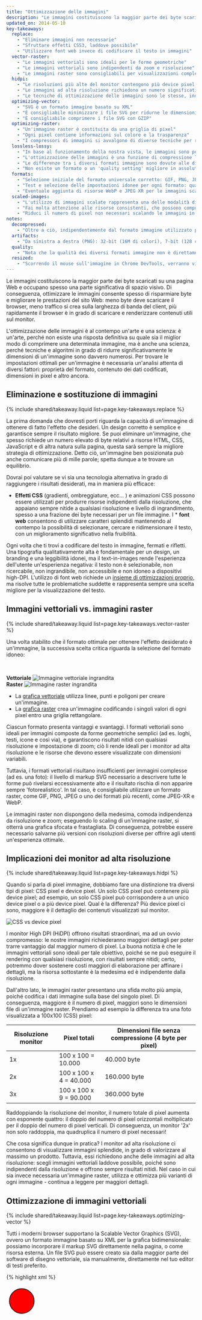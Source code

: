 ```yaml
---
title: "Ottimizzazione delle immagini"
description: "Le immagini costituiscono la maggior parte dei byte scaricati su una pagina Web e occupano spesso una parte significativa di spazio visivo. Di conseguenza, ottimizzare le immagini consente spesso di risparmiare byte e migliorare le prestazioni del sito Web: meno byte deve scaricare il browser, meno traffico si crea sulla larghezza di banda del client, più rapidamente il browser è in grado di scaricare e renderizzare contenuti utili sul monitor."
updated_on: 2014-05-10
key-takeaways:
  replace:
    - "Eliminare immagini non necessarie"
    - "Sfruttare effetti CSS3, laddove possibile"
    - "Utilizzare font web invece di codificare il testo in immagini"
  vector-raster:
    - "Le immagini vettoriali sono ideali per le forme geometriche"
    - "Le immagini vettoriali sono indipendenti da zoom e risoluzione"
    - "Le immagini raster sono consigliabili per visualizzazioni complesse e dettagliate, contenenti numerose forme irregolari"
  hidpi:
    - "Le risoluzioni più alte del monitor contengono più device pixel per CSS pixel"
    - "Le immagini ad alta risoluzione richiedono un numero significativamente più alto di pixel e byte"
    - "Le tecniche di ottimizzazione delle immagini sono le stesse, indipendentemente dalla risoluzione"
  optimizing-vector:
    - "SVG è un formato immagine basato su XML"
    - "È consigliabile minimizzare i file SVG per ridurne le dimensioni"
    - "È consigliabile comprimere i file SVG con GZIP"
  optimizing-raster:
    - "Un'immagine raster è costituita da una griglia di pixel"
    - "Ogni pixel contiene informazioni sul colore e la trasparenza"
    - "I compressori di immagini si avvalgono di diverse tecniche per ridurre il numero di bit necessari per pixel, riducendo quindi le dimensioni del file immagine"
  lossless-lossy:
    - "In base al funzionamento della nostra vista, le immagini sono perfette per la compressione lossy"
    - "L'ottimizzazione delle immagini è una funzione di compressione lossy e lossless"
    - "Le differenze tra i diversi formati immagine sono dovute alle diverse modalità e tipologie di algoritmi lossy e lossless utilizzati per l'ottimizzazione"
    - "Non esiste un formato o un 'quality setting' migliore in assoluto per tutte le immagini: ogni combinazione tra compressore e immagini produce un risultato unico"
  formats:
    - "Selezione iniziale del formato universale corretto: GIF, PNG, JPEG"
    - "Test e selezione delle impostazioni idonee per ogni formato: qualità, dimensioni palette, ecc..."
    - "Eventuale aggiunta di risorse WebP e JPEG XR per le immagini scalate per i client attuali"
  scaled-images:
    - "L'utilizzo di immagini scalate rappresenta una delle modalità di ottimizzazione più semplice ed efficace"
    - "Fai molta attenzione alle risorse consistenti, che possono comportare costi elevati"
    - "Riduci il numero di pixel non necessari scalando le immagini in base alle dimensioni del display"
notes:
  decompressed:
    - "Oltre a ciò, indipendentemente dal formato immagine utilizzato per il trasferimento dei dati dal server al client, quando l'immagine viene decodificata dal browser, ogni pixel occupa sempre 4 byte di memoria. Ciò può rappresentare un limite notevole per le immagini di grandi dimensioni e i dispositivi che non dispongono di memoria sufficiente, come ad esempio i dispositivi mobili entry level."
  artifacts:
    - "Da sinistra a destra (PNG): 32-bit (16M di colori), 7-bit (128 colori), 5-bit (32 colori). Immagini complesse con transizioni di colore graduali (gradienti, cielo, ecc... ) richiedono palette di colori più ampie per evitare artefatti visivi come l'effetto pixel del cielo nella visualizzazione a 5 bit. Al contrario, se l'immagine utilizza soltanto alcuni colori, una palette ampia spreca soltanto bit preziosi!"
  quality:
    - "Nota che la qualità dei diversi formati immagine non è direttamente paragonabile per via delle differenze presenti tra gli algoritmi utilizzati per la codificazione delle immagini: una qualità 90 JPEG produrrà un risultato molto diverso da una qualità 90 WebP. Di fatto, persino i livelli di qualità relativi al medesimo formato immagine possono produrre risultati visibilmente diversi in base al compressore utilizzato."
  resized:
    - "Scorrendo il mouse sull'immagine in Chrome DevTools, verranno visualizzate le dimensioni sia 'natural' che 'display' dell'immagine. Nell'esempio precedente, l'immagine da 300x260 pixel viene scaricata per poi essere tuttavia downscaled (ridotta) sul client alla visualizzazione."
---
```


<p class="intro">
  Le immagini costituiscono la maggior parte dei byte scaricati su una pagina Web e occupano spesso una parte significativa di spazio visivo. Di conseguenza, ottimizzare le immagini consente spesso di risparmiare byte e migliorare le prestazioni del sito Web: meno byte deve scaricare il browser, meno traffico si crea sulla larghezza di banda del client, più rapidamente il browser è in grado di scaricare e renderizzare contenuti utili sul monitor.
</p>




L'ottimizzazione delle immagini è al contempo un'arte e una scienza: è un'arte, perché non esiste una risposta definitiva su quale sia il miglior modo di comprimere una determinata immagine, ma è anche una scienza, perché tecniche e algoritmi in grado di ridurre significativamente le dimensioni di un'immagine sono davvero numerosi. Per trovare le impostazioni ottimali per un'immagine è necessaria un'analisi attenta di diversi fattori: proprietà del formato, contenuto dei dati codificati, dimensioni in pixel e altro ancora.

## Eliminazione e sostituzione di immagini

{% include shared/takeaway.liquid list=page.key-takeaways.replace %}

La prima domanda che dovresti porti riguarda la capacità di un'immagine di ottenere di fatto l'effetto che desideri. Un design corretto è semplice e garantisce sempre il risultato migliore. Se puoi eliminare un'immagine, che spesso richiede un numero elevato di byte relativi a risorse HTML, CSS, JavaScript e di altra natura sulla pagina, questa sarà sempre la migliore strategia di ottimizzazione. Detto ciò, un'immagine ben posizionata può anche comunicare più di mille parole; spetta dunque a te trovare un equilibrio.

Dovrai poi valutare se vi sia una tecnologia alternativa in grado di raggiungere i risultati desiderati, ma in maniera più efficace:

* **Effetti CSS** (gradienti, ombreggiature, ecc... ) e animazioni CSS possono essere utilizzati per produrre risorse indipendenti dalla risoluzione, che appaiano sempre nitide a qualsiasi risoluzione e livello di ingrandimento, spesso a una frazione dei byte necessari per un file immagine.
I * **font web** consentono di utilizzare caratteri splendidi mantenendo al contempo la possibilità di selezionare, cercare e ridimensionare il testo, con un miglioramento significativo nella fruibilità.

Ogni volta che ti trovi a codificare del testo in immagine, fermati e rifletti. Una tipografia qualitativamente alta è fondamentale per un design, un branding e una leggibilità idonei, ma il text-in-images rende l'esperienza dell'utente un'esperienza negativa: il testo non è selezionabile, non ricercabile, non ingrandibile, non accessibile e non idoneo a dispositivi high-DPI. L'utilizzo di font web richiede un [insieme di ottimizzazioni proprio](https://www.igvita.com/2014/01/31/optimizing-web-font-rendering-performance/), ma risolve tutte le problematiche suddette e rappresenta sempre una scelta migliore per la visualizzazione del testo.


## Immagini vettoriali vs. immagini raster

{% include shared/takeaway.liquid list=page.key-takeaways.vector-raster %}

Una volta stabilito che il formato ottimale per ottenere l'effetto desiderato è un'immagine, la successiva scelta critica riguarda la selezione del formato idoneo:

&nbsp;

<div class="mdl-grid">
  <div class="mdl-cell mdl-cell--6--col">
    <b>Vettoriale</b>
    <img class="center" src="images/vector-zoom.png" alt="Immagine vettoriale ingrandita">
  </div>

  <div class="mdl-cell mdl-cell--6--col">
    <b>Raster</b>
    <img src="images/raster-zoom.png" alt="Immagine raster ingrandita">
  </div>
</div>

* La [grafica vettoriale](http://en.wikipedia.org/wiki/Vector_graphics) utilizza linee, punti e poligoni per creare un'immagine.
* La [grafica raster](http://en.wikipedia.org/wiki/Raster_graphics) crea un'immagine codificando i singoli valori di ogni pixel entro una griglia rettangolare.

Ciascun formato presenta vantaggi e svantaggi. I formati vettoriali sono ideali per immagini composte da forme geometriche semplici (ad es. loghi, testi, icone e così via), e garantiscono risultati nitidi con qualsiasi risoluzione e impostazione di zoom; ciò li rende ideali per i monitor ad alta risoluzione e le risorse che devono essere visualizzate con dimensioni variabili.

Tuttavia, i formati vettoriali risultano insufficienti per immagini complesse (ad es. una foto): il livello di markup SVG necessario a descrivere tutte le forme può rivelarsi eccessivamente alto e il risultato rischia di non apparire sempre 'fotorealistico'. In tal caso, è consigliabile utilizzare un formato raster, come GIF, PNG, JPEG o uno dei formati più recenti, come JPEG-XR e WebP.

Le immagini raster non dispongono della medesima, comoda indipendenza da risoluzione e zoom; eseguendo lo scaling di un'immagine raster, si otterrà una grafica sfocata e frastagliata. Di conseguenza, potrebbe essere necessario salvarne più versioni con risoluzioni diverse per offrire agli utenti un'esperienza ottimale.


## Implicazioni dei monitor ad alta risoluzione

{% include shared/takeaway.liquid list=page.key-takeaways.hidpi %}

Quando si parla di pixel immagine, dobbiamo fare una distinzione tra diversi tipi di pixel: CSS pixel e device pixel. Un solo CSS pixel può contenere più device pixel; ad esempio, un solo CSS pixel può corrispondere a un unico device pixel o a più device pixel. Qual è la differenza? Più device pixel ci sono, maggiore è il dettaglio dei contenuti visualizzati sul monitor.

<img src="images/css-vs-device-pixels.png" class="center" alt="CSS vs device pixel">

I monitor High DPI (HiDPI) offrono risultati straordinari, ma ad un ovvio compromesso: le nostre immagini richiederanno maggiori dettagli per poter trarre vantaggio dal maggior numero di pixel. La buona notizia è che le immagini vettoriali sono ideali per tale obiettivo, poiché se ne può eseguire il rendering con qualsiasi risoluzione, con risultati sempre nitidi; certo, potremmo dover sostenere costi maggiori di elaborazione per affinare i dettagli, ma la risorsa sottostante è la medesima ed è indipendente dalla risoluzione.

Dall'altro lato, le immagini raster presentano una sfida molto più ampia, poiché codifica i dati immagine sulla base del singolo pixel. Di conseguenza, maggiore è il numero di pixel, maggiori sono le dimensioni file di un'immagine raster. Prendiamo ad esempio la differenza tra una foto visualizzata a 100x100 (CSS) pixel:

<table class="mdl-data-table mdl-js-data-table">
<thead>
  <tr>
    <th>Risoluzione monitor</th>
    <th>Pixel totali</th>
    <th>Dimensioni file senza compressione (4 byte per pixel)</th>
  </tr>
</thead>
<tbody>
<tr>
  <td data-th="resolution">1x</td>
  <td data-th="total pixels">100 x 100 = 10.000</td>
  <td data-th="filesize">40.000 byte</td>
</tr>
<tr>
  <td data-th="resolution">2x</td>
  <td data-th="total pixels">100 x 100 x 4 = 40.000</td>
  <td data-th="filesize">160.000 byte</td>
</tr>
<tr>
  <td data-th="resolution">3x</td>
  <td data-th="total pixels">100 x 100 x 9 = 90.000</td>
  <td data-th="filesize">360.000 byte</td>
</tr>
</tbody>
</table>

Raddoppiando la risoluzione del monitor, il numero totale di pixel aumenta con esponente quattro: il doppio del numero di pixel orizzontali moltiplicato per il doppio del numero di pixel verticali. Di conseguenza, un monitor '2x' non solo raddoppia, ma quadruplica il numero di pixel necessari!

Che cosa significa dunque in pratica? I monitor ad alta risoluzione ci consentono di visualizzare immagini splendide, in grado di valorizzare al massimo un prodotto. Tuttavia, essi richiedono anche delle immagini ad alta risoluzione: scegli immagini vettoriali laddove possibile, poiché sono indipendenti dalla risoluzione e offrono sempre risultati nitidi. Nel caso in cui sia invece necessaria un'immagine raster, utilizza e ottimizza più varianti di ogni immagine - continua a leggere per maggiori dettagli.


## Ottimizzazione di immagini vettoriali

{% include shared/takeaway.liquid list=page.key-takeaways.optimizing-vector %}

Tutti i moderni browser supportano la Scalable Vector Graphics (SVG), ovvero un formato immagine basato su XML per la grafica bidimensionale: possiamo incorporare il markup SVG direttamente nella pagina, o come risorsa esterna. Un file SVG può essere creato sia dalla maggior parte dei software di disegno vettoriale, sia manualmente, direttamente nel tuo editor di testi preferito.

{% highlight xml %}
<?xml version="1.0" encoding="utf-8"?>
<!-- Generator: Adobe Illustrator 17.1.0, SVG Export Plug-In . SVG Version: 6.00 Build 0)  -->
<svg version="1.2" baseProfile="tiny" id="Layer_1" xmlns="http://www.w3.org/2000/svg" xmlns:xlink="http://www.w3.org/1999/xlink"
   x="0px" y="0px" viewBox="0 0 612 792" xml:space="preserve">
<g id="XMLID_1_">
  <g>
    <circle fill="red" stroke="black" stroke-width="2" stroke-miterlimit="10" cx="50" cy="50" r="40"/>
  </g>
</g>
</svg>
{% endhighlight %}

L'esempio precedente mostra la creazione di una forma circolare semplice con una linea nera di contorni e sfondo rosso, esportata da Adobe illustrator. Come puoi vedere, essa contiene molti metadati, quali informazioni sul layer, commenti e namespace XML, spesso non necessari per il rendering della risorsa nel browser. Di conseguenza, è sempre buona norma minimizzare i file SVG con uno strumento come [svgo](https://github.com/svg/svgo).

Nel caso illustrato, svgo riduce le dimensioni del file SVG generato con Illustrator del 58%, portandolo da 470 a 199 byte. Inoltre, dato che SVG è un formato basato su XML, possiamo applicare anche una compressione GZIP per ridurne le dimensioni per il trasferimento - assicurati che il server sia configurato per comprimere risorse SVG!


## Ottimizzazione di immagini raster

{% include shared/takeaway.liquid list=page.key-takeaways.optimizing-raster %}

Un'immagine raster consiste semplicemente in una griglia bidimensionale di singoli 'pixel'; ad es., un'immagine di 100x100 pixel è una sequenza di 10.000 pixel. Ogni pixel contiene a sua volta i valori '[RGBA](http://en.wikipedia.org/wiki/RGBA_color_space)': (R) canale rosso (red channel), (G) canale verde (green channel), (B) canale blu (blue channel e (A) canale alfa (della trasparenza - alpha channel).

Internamente, il browser attribuisce 256 valori (colori) a ogni canale, che si traducono in 8 bit per canale (2 ^ 8 = 256) e 4 byte per pixel (4 canali x 8 bit = 32 bit = 4 byte). Di conseguenza, conoscendo le dimensioni della griglia, possiamo facilmente calcolare le dimensioni del file.

* Un'immagine di 100 x 100px è composta da 10.000 pixel
* 10.000 pixel x 4 byte = 40.000 byte
* 40.000 byte / 1024 = 39 KB

^

{% include shared/remember.liquid title="Note" list=page.notes.decompressed %}

<table class="mdl-data-table mdl-js-data-table">
<thead>
  <tr>
    <th>Dimensioni</th>
    <th>Pixel</th>
    <th>Dimensioni file</th>
  </tr>
</thead>
<tbody>
<tr>
  <td data-th="dimensions">100 x 100</td>
  <td data-th="pixels">10,000</td>
  <td data-th="file size">39 KB</td>
</tr>
<tr>
  <td data-th="dimensions">200 x 200</td>
  <td data-th="pixels">40,000</td>
  <td data-th="file size">156 KB</td>
</tr>
<tr>
  <td data-th="dimensions">300 x 300</td>
  <td data-th="pixels">90.000</td>
  <td data-th="file size">351 KB</td>
</tr>
<tr>
  <td data-th="dimensions">500 x 500</td>
  <td data-th="pixels">250.000</td>
  <td data-th="file size">977 KB</td>
</tr>
<tr>
  <td data-th="dimensions">800 x 800</td>
  <td data-th="pixels">640.000</td>
  <td data-th="file size">2500 KB</td>
</tr>
</tbody>
</table>

39 KB per un'immagine di 100x100 pixel possono non sembrare molti, ma le dimensioni del file aumentano rapidamente per immagini più grandi, rendendo tali risorse sia lente che costose da scaricare. Per fortuna, quello che abbiamo descritto finora è il formato immagine 'non compresso'. Che cosa possiamo fare per ridurre le dimensioni del file immagine?

Una strategia semplice consiste nel ridurre la profondità di bit (bit depth) dell'immagine da 8 bit per canale a una palette di colori inferiore: 8 bit per canale significa 256 valori per canale, per un totale di 16.777.216 (2563) colori. Che cosa succederebbe se riducessimo la palette a 256 colori? Avremmo bisogno di soli 8 bit totali per i canali RGB, risparmiando immediatamente due byte per pixel, ovvero con un risparmio di compressione del 50% rispetto ai 4 byte per pixel originali!

<img src="images/artifacts.png" class="center" alt="Artefatti di compressione">

{% include shared/remember.liquid title="Note" list=page.notes.artifacts %}

Una volta ottimizzati i dati memorizzati nei singoli pixel, possiamo farci ancora più furbi e osservare anche i pixel vicini: scopriremo così che molte immagini, in particolare le foto, hanno molti pixel vicini con colori simili, ad esempio per il cielo, per trame ripetitive, e così via. Utilizzando queste informazioni a nostro vantaggio, il compressore può applicare una '[codifica delta](http://en.wikipedia.org/wiki/Delta_encoding)', grazie alla quale, invece di immagazzinare i singoli valori per ogni pixel, possiamo immagazzinare la differenza tra pixel vicini: se i pixel adiacenti sono uguali, delta sarà 'zero', e dovremo immagazzinare un solo bit! Ma perché fermarsi qui?

L'occhio umano ha diversi livelli di sensibilità a colori diversi: possiamo ottimizzare i nostri colori tenendo conto di ciò e riducendo o aumentando la relativa palette.
I pixel 'adiacenti' formano una griglia bidimensionale, il che significa che ogni pixel ha più vicini: questo ci consente di migliorare ulteriormente la codifica delta.
Invece di guardare soltanto ai vicini diretti di ogni pixel, possiamo considerare interi blocchi di pixel vicini e codificare blocchi diversi con impostazioni diverse. E così via...

Come vedi, l'ottimizzazione delle immagini si fa rapidamente complessa (o divertente, a seconda della tua prospettiva) e rappresenta un'area attiva di ricerca accademica e commerciale. Le immagini occupano molti byte e si può ottenere molto sviluppando tecniche di compressione migliori! Se sei curioso di saperne di più, visita la [pagina Wikipedia](http://en.wikipedia.org/wiki/Image_compression) o consulta il [WebP compression techniques whitepaper](https://developers.google.com/speed/webp/docs/compression) per un esempio pratico.

In conclusione, ci troviamo di nuovo davanti ad argomenti molto interessanti ma prettamente accademici: in che modo tutto ciò può aiutarci ad ottimizzare le immagini sulle nostre pagine? Non siamo certamente in grado di poter inventare nuove tecniche di compressione, ma è importante capire le dimensioni del problema: pixel RGBA, profondità di bit e diverse tecniche di ottimizzazione. Tali concetti sono tutti fondamentali da comprendere e tenere a mente prima di discutere dei diversi formati di immagni raster.


## Compressione delle immagini lossless vs lossy

{% include shared/takeaway.liquid list=page.key-takeaways.lossless-lossy %}

Per alcuni tipi di dati, quali il codice sorgente di una pagina o un file eseguibile, è fondamentale che un compressore non alteri né perda alcuna informazione originale: un singolo bit di dati mancante o sbagliato può modificare completamente il contenuto del file o, ancora peggio, corromperlo irrimediabilmente. Per alcuni altri tipi di dati, quali immagini, audio e video, può essere assolutamente sufficiente fornire una rappresentazione 'approssimativa' dei dati originali.

Di fatto, per la modalità di funzionamento della vista, spesso possiamo cavarcela eliminando alcune informazioni su ogni pixel per poter ridurre le dimensioni file di un'immagine; ad es., i nostri occhi hanno una sensibilità diversa ai diversi colori, per cui possiamo utilizzare meno bit per codificarne alcuni. Di conseguenza, una tipica pipeline di ottimizzazione delle immagini è composta da due fasi:

1. L'immagine viene elaborata con un filtro '[lossy](http://en.wikipedia.org/wiki/Lossy_compression)' che elimina alcuni dati dei pixel
1. L'immagine viene elaborata con un filtro '[lossless](http://en.wikipedia.org/wiki/Lossless_compression)' che comprime i dati dei pixel

**La prima fase è facoltativa, e l'algoritmo esatto dipende dal particolare formato immagine, ma è importante capire che qualsiasi immagine può essere sottoposta a compressione lossy per ridurne le dimensioni.** Di fatto, la differenza tra i diversi formati immagine, quali GIF, PNG, JPEG e altri, risiede nella combinazione degli algoritmi specifici che utilizzano (o omettono) nell'applicazione delle fasi lossy e lossless.

Dunque, qual è la configurazione 'ottimale' dell'ottimizzazione lossy e lossless? La risposta dipende dal contenuto dell'immagine e dai tuoi stessi criteri, quale il rapporto tra dimensioni del file e artefatti introdotti dalla compressione lossy: in alcuni casi, è possibile che tu preferisca saltare l'ottimizzazione lossy per comunicare ogni dettaglio in modo fedele, mentre in altri potrai applicare un'ottimizzazione lossy incisiva per ridurre le dimensioni del file immagine. Dipende tutto dal tuo giudizio e dal contesto; non esiste una regola universale.

<img src="images/save-for-web.png" class="center" alt="Salvataggio per il web">

Per dare un esempio pratico, quando si utilizza un formato lossy come il JPEG, il compressore di norma offre un'impostazione 'qualità' personalizzabile (ad es. lo slider Qualità offerto dalla funzione 'Save for Web' in Adobe Photoshop), che di norma è un numero compreso tra 1 e 100 che controlla il funzionamento interno dell'insieme specifico di algoritmi lossy e lossless. Per un risultato migliore, prova a testare diverse impostazioni di qualità sulle tue immagini, e non temere di diminuirla: i risultati visivi sono spesso ottimi e le dimensioni del file possono ridursi notevolmente.

{% include shared/remember.liquid title="Note" list=page.notes.quality %}


## Selezione del formato immagine corretto

{% include shared/takeaway.liquid list=page.key-takeaways.formats %}

Oltre ai vari algoritmi di compressione lossy e lossless, formati immagine diversi supportano funzioni diverse, quali i canali di animazione e trasparenza (alfa). Di conseguenza, la scelta del 'formato giusto' per una data immagine risulta dalla combinazione tra i risultati visivi e i requisiti funzionali desiderati.


<table class="mdl-data-table mdl-js-data-table">
<thead>
  <tr>
    <th>Formato</th>
    <th>Trasparenza</th>
    <th>Animazione</th>
    <th>Browser</th>
  </tr>
</thead>
<tbody>
<tr>
  <td data-th="format"><a href="http://en.wikipedia.org/wiki/Graphics_Interchange_Format">GIF</a></td>
  <td data-th="transparency">Sì</td>
  <td data-th="animation">Sì</td>
  <td data-th="browser">Tutti</td>
</tr>
<tr>
  <td data-th="format"><a href="http://en.wikipedia.org/wiki/Portable_Network_Graphics">PNG</a></td>
  <td data-th="transparency">Sì</td>
  <td data-th="animation">No</td>
  <td data-th="browser">Tutti</td>
</tr>
<tr>
  <td data-th="format"><a href="http://en.wikipedia.org/wiki/JPEG">JPEG</a></td>
  <td data-th="transparency">No</td>
  <td data-th="animation">No</td>
  <td data-th="browser">Tutti</td>
</tr>
<tr>
  <td data-th="format"><a href="http://en.wikipedia.org/wiki/JPEG_XR">JPEG XR</a></td>
  <td data-th="transparency">Sì</td>
  <td data-th="animation">Sì</td>
  <td data-th="browser">IE</td>
</tr>
<tr>
  <td data-th="format"><a href="http://en.wikipedia.org/wiki/WebP">WebP</a></td>
  <td data-th="transparency">Sì</td>
  <td data-th="animation">Sì</td>
  <td data-th="browser">Chrome, Opera, Android</td>
</tr>
</tbody>
</table>

I formati immagine supportati universalmente sono tre: GIF, PNG e JPEG. Oltre a questi, alcuni browser supportano anche formati più recenti, come WebP e JPEG XR, che offrono una compressione complessivamente migliore e ulteriori funzioni. Dunque, quale formato dovremmo utilizzare?

<img src="images/format-tree.png" class="center" alt="Salvataggio per il web">

1. **Hai bisogno dell'animazione? In caso affermativo, il formato GIF è l'unica scelta universale.**
  * Il formato GIF limita la palette di colori a 256 al massimo, rendendola una scelta insufficiente per la maggior parte delle immagini. Inoltre, PNG-8 offre una compressione migliori per immagini con una palette ridotta. Di conseguenza, il formato GIF è la risposta giusta solo quando è necessaria l'animazione.
1. **Hai necessità di preservare ogni minimo dettaglio alla risoluzione maggiore? Utilizza il formato PNG.**
  * Il formato PNG non applica alcun algoritmo di compressione lossy oltre alla scelta delle dimensioni della palette di colori. Di conseguenza, produce un'immagine di altissima qualità, ma con dimensioni file di gran lunga superiori rispetto ad altri formati. utilizzalo con giudizio.
  * Se la risorsa contiene immagini composte da forme geometriche, valuta la possibilità di convertirla in formato vettoriale (SVG)!
  * Se l'immagine contiene del testo, fermati a riflettere. Il testo in immagini non è selezionabile, ricercabile né 'ingrandibile'. Se devi riprodurre un elemento personalizzato (ad esempio per motivi di branding o altro), utilizza invece un font web.
1. **Stai ottimizzando una foto, uno screenshot o una risorsa simile? Utilizza il formato JPEG.**
  * Il formato JPEG si avvale di una combinazione tra ottimizzazione lossy e lossless per ridurre le dimensioni del file immagine. Prova diversi livelli di qualità JPEG per trovare il miglior compromesso tra qualità e dimensioni file per la risorsa.

Infine, una volta stabilito il formato immagine ottimale e le relative impostazioni per ogni risorsa, valuta se aggiungere un'ulteriore variante codificata in WebP e JPEG XR. Entrambi i formati sono nuovi e, sfortunatamente, non sono (ancora) universalmente supportati da tutti i browser, ma possono comunque offrire risparmi non indifferenti ai nuovi client; ad esempio, in media WebP offre una [diminuzione del 30% delle dimensioni file] (https://developers.google.com/speed/webp/docs/webp_study) rispetto a un'immagine JPEG analoga.

Poiché né il WebP, né il JPEG XR sono universalmente supportati, dovrai aggiungere ulteriori operazioni logiche alla tua applicazione o ai tuoi server per fornire la risorsa corretta:

* Alcuni CDN offrono un servizio di ottimizzazione delle immagini, incluso il salvataggio come JPEG XR e WebP.
* Alcuni strumenti open-source (ad es. PageSpeed per Apache o Nginx) automatizzano ottimizzazione, conversione e fornitura di risorse idonee.
* Puoi aggiungere ulteriori operazioni logiche per individuare il client, verificare i formati supportati e fornire il miglior formato immagine disponibile.

Ricorda infine che, se stai utilizzando una Webview per il rendering dei contenuti nella tua applicazione nativa, allora hai il pieno controllo del client e puoi utilizzare esclusivamente WebP! Facebook, Google+ e molti altri utilizzano il formato WebP per tutte le immagini contenute nelle proprie applicazioni; i risparmi rendono la scelta decisamente conveniente. Per saperne di più sul formato WebP, guarda la presentazione [WebP: Deploying Faster, Smaller, and More Beautiful Images](https://www.youtube.com/watch?v=pS8udLMOOaE) di Google I/O 2013.


## Regolazione di parametri e strumenti

Non esiste un formato immagine, uno strumento o un insieme di parametri di ottimizzazione perfetto, applicabile a qualunque immagine. Per ottenere risultati migliori, dovrai scegliere il formato e le relative impostazioni in base ai contenuti dell'immagine, nonché ai relativi requisiti visivi e tecnici.

<table class="mdl-data-table mdl-js-data-table">
<thead>
  <tr>
    <th>Strumento</th>
    <th>Descrizione</th>
  </tr>
</thead>
<tbody>
<tr>
  <td data-th="tool"><a href="http://www.lcdf.org/gifsicle/">gifsicle</a></td>
  <td data-th="description">create and optimize GIF images</td>
</tr>
<tr>
  <td data-th="tool"><a href="http://jpegclub.org/jpegtran/">jpegtran</a></td>
  <td data-th="description">optimize JPEG images</td>
</tr>
<tr>
  <td data-th="tool"><a href="http://optipng.sourceforge.net/">optipng</a></td>
  <td data-th="description">lossless PNG optimization</td>
</tr>
<tr>
  <td data-th="tool"><a href="http://pngquant.org/">pngquant</a></td>
  <td data-th="description">lossy PNG optimization</td>
</tr>
</tbody>
</table>


Non avere timore di sperimentare diversi parametri per ogni compressore. Riduci la qualità, guarda il risultato, quindi annulla e ripeti. Una volta trovato un insieme di impostazioni idoneo, potrai applicarlo ad altre immagini simili sul tuo sito, ma non dare per scontato che tutte le immagini debbano essere compresse con le medesime impostazioni.


## Utilizzo di immagini scalate

{% include shared/takeaway.liquid list=page.key-takeaways.scaled-images %}

L'ottimizzazione delle immagini si basa su due criteri: ottimizzare il numero di byte utilizzato per codificare ogni pixel e ottimizzare il numero totale di pixel: le dimensioni del file immagine risultano semplicemente dal numero di pixel totali moltiplicato per il numero di byte utilizzati per codificare ogni pixel. Né più, né meno.

Di conseguenza, una delle tecniche di ottimizzazione delle immagini più semplice ed efficace consiste nell'assicurarsi di non utilizzare più pixel di quelli necessari per visualizzare la risorsa alle dimensioni desiderate sul browser. Semplice, vero? Sfortunatamente, la maggior parte delle pagine non passa il test per molte delle immagini in esse contenute: di norma, le risorse sono troppo grosse e si affidano allo scaling del browser, che consuma anche risorse CPU extra, visualizzandole con una risoluzione inferiore.

<img src="images/resized-image.png" class="center" alt="Immagine ridimensionata">

{% include shared/remember.liquid title="Note" list=page.notes.resized %}

L'utilizzo di pixel non necessari solo per lasciare al browser lo scaling dell'immagine al posto nostro si traduce in un'enorme opportunità mancata di ridurre e ottimizzare il numero di byte totali richiesti per il rendering della pagina. Nota inoltre che il ridimensionamento non interessa solo il numero di pixel di cui l'immagine viene ridotta, ma anche le sue dimensioni 'natural'.

<table class="mdl-data-table mdl-js-data-table">
<thead>
  <tr>
    <th>Dimensioni "natural"</th>
    <th>Dimensioni "display"</th>
    <th>Pixel non necessari</th>
  </tr>
</thead>
<tbody>
<tr>
  <td data-th="natural">110 x 110</td>
  <td data-th="display">100 x 100</td>
  <td data-th="overhead">110 x 110 - 100 x 100 = 2100</td>
</tr>
<tr>
  <td data-th="natural">410 x 410</td>
  <td data-th="display">400 x 400</td>
  <td data-th="overhead">410 x 410 - 400 x 400 = 8100</td>
</tr>
<tr>
  <td data-th="natural">810 x 810</td>
  <td data-th="display">800 x 800</td>
  <td data-th="overhead">810 x 810 - 800 x 800 = 16100</td>
</tr>
</tbody>
</table>

Nota che, in tutti e tre i casi precedenti, la dimensione display è 'più piccola di soli 10 pixel' rispetto alla dimensione natural dell'immagine. Tuttavia, il numero di pixel extra che dovremmo codificare e inviare è di gran lunga superiore a quelli massimi per le dimensioni natural! Di conseguenza, mentre potresti non riuscire a garantire che ogni singola risorsa venga visualizzata alle dimensioni display corrette, **dovresti assicurarti che il numero di pixel non necessari sia minimo e che le risorse più consistenti, in particolare, siano visualizzate con dimensioni il più vicine possibile alle dimensioni display.**

## Checklist di ottimizzazione delle immagini

L'ottimizzazione delle immagini è al contempo un'arte e una scienza: è un'arte, perché non esiste una risposta definitiva su quale sia il miglior modo di comprimere una determinata immagine, ma è anche una scienza, perché esistono tecniche e algoritmi in grado di ridurre significativamente le dimensioni di un'immagine.

Alcuni suggerimenti e tecniche da tenere a mente nell'ottimizzazione di immagini:

* **Prediligi i formati vettoriali:** le immagini vettoriali sono indipendenti da risoluzione e scaling e sono quindi perfette per il mondo dell'alta risoluzione e dei multi-device.
* **Minimizza e comprimi le risorse SVG:** Il markup XML prodotto dalla maggior parte dei software di progettazione contiene spesso metadati non necessari che possono essere rimossi; assicurati che i tuoi server siano configurati per applicare la compressione GZIP alle risorse SVG.
* **Scegli il formato raster migliore:** definisci i tuoi requisiti funzionali e seleziona quello idoneo per ogni singola risorsa.
* **Effettua dei test per trovare la qualità ottimale per i formati raster:** non avere timore di ridurre le impostazioni 'qualità'; i risultati sono spesso ottimi e i byte possono ridursi notevolmente.
* **Rimuovi i metadati delle immagini non necessari:** molte immagini raster contengono metadati non necessari riguardanti la risorsa: geoinformazioni, informazioni video, e così via. Utilizza gli strumenti idonei per rimuovere tali dati.
* **Utilizza immagini scalate:** ridimensiona le immagini sul server e assicurati che le dimensioni 'display' siano il più vicine possibile alle dimensioni 'natural' dell'immagine. Presta particolare attenzione alle immagini grandi, che comportano costi maggiori una volta ridimensionate!
* **Automatizza, automatizza, automatizza:** investi in infrastrutture e strumenti automatizzati, in grado di garantirti che le tue immagini siano sempre ottimizzate.




